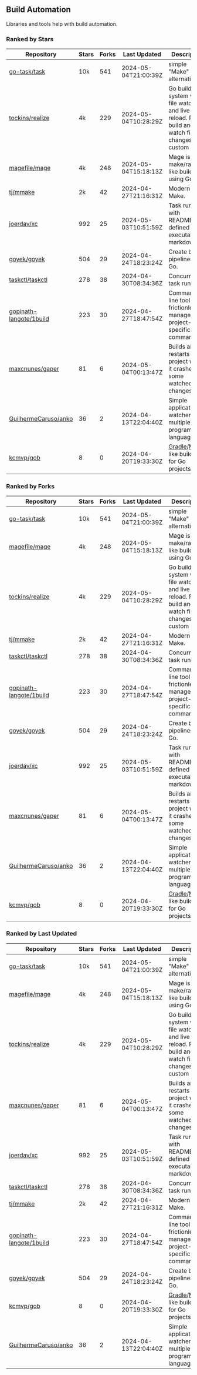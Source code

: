 ## Build Automation

Libraries and tools help with build automation.

### Ranked by Stars

| Repository | Stars | Forks | Last Updated | Description | 
|------------|-------|-------|--------------|-------------|
| [go-task/task](https://github.com/go-task/task) | 10k | 541 | 2024-05-04T21:00:39Z |  simple "Make" alternative. |
| [tockins/realize](https://github.com/tockins/realize) | 4k | 229 | 2024-05-04T10:28:29Z |  Go build a system with file watchers and live to reload. Run, build and watch file changes with custom paths. |
| [magefile/mage](https://github.com/magefile/mage) | 4k | 248 | 2024-05-04T15:18:13Z |  Mage is a make/rake-like build tool using Go. |
| [tj/mmake](https://github.com/tj/mmake) | 2k | 42 | 2024-04-27T21:16:31Z |  Modern Make. |
| [joerdav/xc](https://github.com/joerdav/xc) | 992 | 25 | 2024-05-03T10:51:59Z |  Task runner with README.md defined tasks, executable markdown. |
| [goyek/goyek](https://github.com/goyek/goyek) | 504 | 29 | 2024-04-24T18:23:24Z |  Create build pipelines in Go. |
| [taskctl/taskctl](https://github.com/taskctl/taskctl) | 278 | 38 | 2024-04-30T08:34:36Z |  Concurrent task runner. |
| [gopinath-langote/1build](https://github.com/gopinath-langote/1build) | 223 | 30 | 2024-04-27T18:47:54Z |  Command line tool to frictionlessly manage project-specific commands. |
| [maxcnunes/gaper](https://github.com/maxcnunes/gaper) | 81 | 6 | 2024-05-04T00:13:47Z |  Builds and restarts a Go project when it crashes or some watched file changes. |
| [GuilhermeCaruso/anko](https://github.com/GuilhermeCaruso/anko) | 36 | 2 | 2024-04-13T22:04:40Z |  Simple application watcher for multiple programming languages. |
| [kcmvp/gob](https://github.com/kcmvp/gob) | 8 | 0 | 2024-04-20T19:33:30Z |  [Gradle](https://docs.gradle.org/)/[Maven](https://maven.apache.org/) like build tool for Go projects. |

### Ranked by Forks

| Repository | Stars | Forks | Last Updated | Description | 
|------------|-------|-------|--------------|-------------|
| [go-task/task](https://github.com/go-task/task) | 10k | 541 | 2024-05-04T21:00:39Z |  simple "Make" alternative. |
| [magefile/mage](https://github.com/magefile/mage) | 4k | 248 | 2024-05-04T15:18:13Z |  Mage is a make/rake-like build tool using Go. |
| [tockins/realize](https://github.com/tockins/realize) | 4k | 229 | 2024-05-04T10:28:29Z |  Go build a system with file watchers and live to reload. Run, build and watch file changes with custom paths. |
| [tj/mmake](https://github.com/tj/mmake) | 2k | 42 | 2024-04-27T21:16:31Z |  Modern Make. |
| [taskctl/taskctl](https://github.com/taskctl/taskctl) | 278 | 38 | 2024-04-30T08:34:36Z |  Concurrent task runner. |
| [gopinath-langote/1build](https://github.com/gopinath-langote/1build) | 223 | 30 | 2024-04-27T18:47:54Z |  Command line tool to frictionlessly manage project-specific commands. |
| [goyek/goyek](https://github.com/goyek/goyek) | 504 | 29 | 2024-04-24T18:23:24Z |  Create build pipelines in Go. |
| [joerdav/xc](https://github.com/joerdav/xc) | 992 | 25 | 2024-05-03T10:51:59Z |  Task runner with README.md defined tasks, executable markdown. |
| [maxcnunes/gaper](https://github.com/maxcnunes/gaper) | 81 | 6 | 2024-05-04T00:13:47Z |  Builds and restarts a Go project when it crashes or some watched file changes. |
| [GuilhermeCaruso/anko](https://github.com/GuilhermeCaruso/anko) | 36 | 2 | 2024-04-13T22:04:40Z |  Simple application watcher for multiple programming languages. |
| [kcmvp/gob](https://github.com/kcmvp/gob) | 8 | 0 | 2024-04-20T19:33:30Z |  [Gradle](https://docs.gradle.org/)/[Maven](https://maven.apache.org/) like build tool for Go projects. |

### Ranked by Last Updated

| Repository | Stars | Forks | Last Updated | Description | 
|------------|-------|-------|--------------|-------------|
| [go-task/task](https://github.com/go-task/task) | 10k | 541 | 2024-05-04T21:00:39Z |  simple "Make" alternative. |
| [magefile/mage](https://github.com/magefile/mage) | 4k | 248 | 2024-05-04T15:18:13Z |  Mage is a make/rake-like build tool using Go. |
| [tockins/realize](https://github.com/tockins/realize) | 4k | 229 | 2024-05-04T10:28:29Z |  Go build a system with file watchers and live to reload. Run, build and watch file changes with custom paths. |
| [maxcnunes/gaper](https://github.com/maxcnunes/gaper) | 81 | 6 | 2024-05-04T00:13:47Z |  Builds and restarts a Go project when it crashes or some watched file changes. |
| [joerdav/xc](https://github.com/joerdav/xc) | 992 | 25 | 2024-05-03T10:51:59Z |  Task runner with README.md defined tasks, executable markdown. |
| [taskctl/taskctl](https://github.com/taskctl/taskctl) | 278 | 38 | 2024-04-30T08:34:36Z |  Concurrent task runner. |
| [tj/mmake](https://github.com/tj/mmake) | 2k | 42 | 2024-04-27T21:16:31Z |  Modern Make. |
| [gopinath-langote/1build](https://github.com/gopinath-langote/1build) | 223 | 30 | 2024-04-27T18:47:54Z |  Command line tool to frictionlessly manage project-specific commands. |
| [goyek/goyek](https://github.com/goyek/goyek) | 504 | 29 | 2024-04-24T18:23:24Z |  Create build pipelines in Go. |
| [kcmvp/gob](https://github.com/kcmvp/gob) | 8 | 0 | 2024-04-20T19:33:30Z |  [Gradle](https://docs.gradle.org/)/[Maven](https://maven.apache.org/) like build tool for Go projects. |
| [GuilhermeCaruso/anko](https://github.com/GuilhermeCaruso/anko) | 36 | 2 | 2024-04-13T22:04:40Z |  Simple application watcher for multiple programming languages. |

